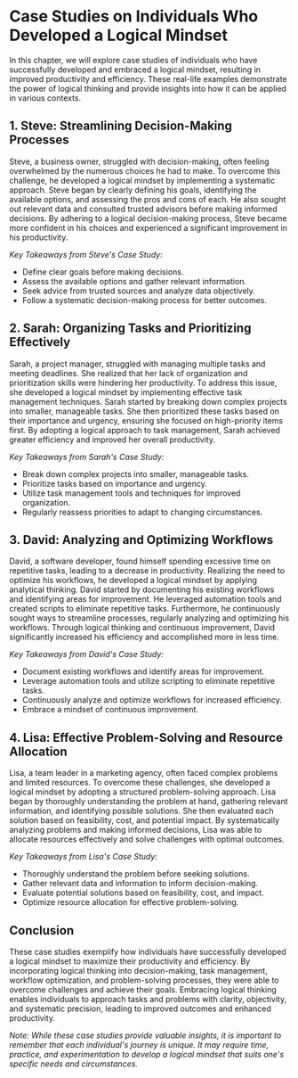 Case Studies on Individuals Who Developed a Logical Mindset
======================================================================

In this chapter, we will explore case studies of individuals who have successfully developed and embraced a logical mindset, resulting in improved productivity and efficiency. These real-life examples demonstrate the power of logical thinking and provide insights into how it can be applied in various contexts.

1\. Steve: Streamlining Decision-Making Processes
------------------------------------------------

Steve, a business owner, struggled with decision-making, often feeling overwhelmed by the numerous choices he had to make. To overcome this challenge, he developed a logical mindset by implementing a systematic approach. Steve began by clearly defining his goals, identifying the available options, and assessing the pros and cons of each. He also sought out relevant data and consulted trusted advisors before making informed decisions. By adhering to a logical decision-making process, Steve became more confident in his choices and experienced a significant improvement in his productivity.

*Key Takeaways from Steve's Case Study:*

* Define clear goals before making decisions.
* Assess the available options and gather relevant information.
* Seek advice from trusted sources and analyze data objectively.
* Follow a systematic decision-making process for better outcomes.

2\. Sarah: Organizing Tasks and Prioritizing Effectively
-------------------------------------------------------

Sarah, a project manager, struggled with managing multiple tasks and meeting deadlines. She realized that her lack of organization and prioritization skills were hindering her productivity. To address this issue, she developed a logical mindset by implementing effective task management techniques. Sarah started by breaking down complex projects into smaller, manageable tasks. She then prioritized these tasks based on their importance and urgency, ensuring she focused on high-priority items first. By adopting a logical approach to task management, Sarah achieved greater efficiency and improved her overall productivity.

*Key Takeaways from Sarah's Case Study:*

* Break down complex projects into smaller, manageable tasks.
* Prioritize tasks based on importance and urgency.
* Utilize task management tools and techniques for improved organization.
* Regularly reassess priorities to adapt to changing circumstances.

3\. David: Analyzing and Optimizing Workflows
--------------------------------------------

David, a software developer, found himself spending excessive time on repetitive tasks, leading to a decrease in productivity. Realizing the need to optimize his workflows, he developed a logical mindset by applying analytical thinking. David started by documenting his existing workflows and identifying areas for improvement. He leveraged automation tools and created scripts to eliminate repetitive tasks. Furthermore, he continuously sought ways to streamline processes, regularly analyzing and optimizing his workflows. Through logical thinking and continuous improvement, David significantly increased his efficiency and accomplished more in less time.

*Key Takeaways from David's Case Study:*

* Document existing workflows and identify areas for improvement.
* Leverage automation tools and utilize scripting to eliminate repetitive tasks.
* Continuously analyze and optimize workflows for increased efficiency.
* Embrace a mindset of continuous improvement.

4\. Lisa: Effective Problem-Solving and Resource Allocation
----------------------------------------------------------

Lisa, a team leader in a marketing agency, often faced complex problems and limited resources. To overcome these challenges, she developed a logical mindset by adopting a structured problem-solving approach. Lisa began by thoroughly understanding the problem at hand, gathering relevant information, and identifying possible solutions. She then evaluated each solution based on feasibility, cost, and potential impact. By systematically analyzing problems and making informed decisions, Lisa was able to allocate resources effectively and solve challenges with optimal outcomes.

*Key Takeaways from Lisa's Case Study:*

* Thoroughly understand the problem before seeking solutions.
* Gather relevant data and information to inform decision-making.
* Evaluate potential solutions based on feasibility, cost, and impact.
* Optimize resource allocation for effective problem-solving.

Conclusion
----------

These case studies exemplify how individuals have successfully developed a logical mindset to maximize their productivity and efficiency. By incorporating logical thinking into decision-making, task management, workflow optimization, and problem-solving processes, they were able to overcome challenges and achieve their goals. Embracing logical thinking enables individuals to approach tasks and problems with clarity, objectivity, and systematic precision, leading to improved outcomes and enhanced productivity.

*Note: While these case studies provide valuable insights, it is important to remember that each individual's journey is unique. It may require time, practice, and experimentation to develop a logical mindset that suits one's specific needs and circumstances.*
